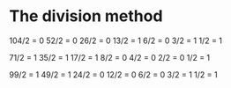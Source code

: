 # The division method

104/2 = 0
52/2 = 0
26/2 = 0
13/2 = 1
6/2 = 0
3/2 = 1
1/2 = 1

71/2 = 1
35/2 = 1
17/2 = 1
8/2 = 0
4/2 = 0
2/2 = 0
1/2 = 1

99/2 = 1
49/2 = 1
24/2 = 0
12/2 = 0
6/2 = 0
3/2 = 1
1/2 = 1









